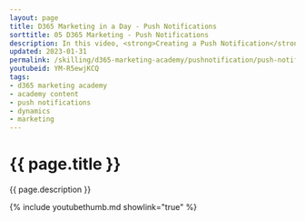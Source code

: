 ```yaml
---
layout: page
title: D365 Marketing in a Day - Push Notifications
sorttitle: 05 D365 Marketing - Push Notifications
description: In this video, <strong>Creating a Push Notification</strong>, you will learn how to quickly create a push notification to leverage as part of a Customer journey.
updated: 2023-01-31
permalink: /skilling/d365-marketing-academy/pushnotification/push-notifications
youtubeid: YM-R5ewjKCQ
tags: 
- d365 marketing academy
- academy content
- push notifications
- dynamics
- marketing
---
```


# {{ page.title }}

{{ page.description }}

{% include youtubethumb.md showlink="true" %}